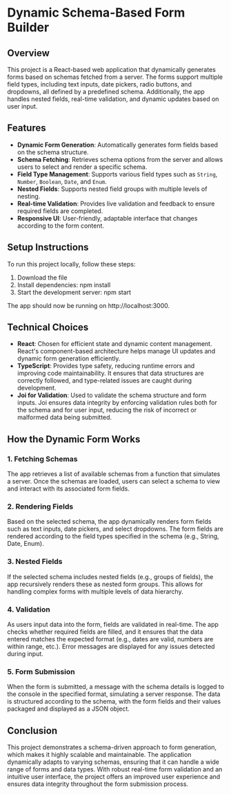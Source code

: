 # Dynamic Schema-Based Form Builder

## Overview
This project is a React-based web application that dynamically generates forms based on schemas fetched from a server.
The forms support multiple field types, including text inputs, date pickers, radio buttons, and dropdowns, all defined by a predefined schema.
Additionally, the app handles nested fields, real-time validation, and dynamic updates based on user input.

## Features

- **Dynamic Form Generation**: Automatically generates form fields based on the schema structure.
- **Schema Fetching**: Retrieves schema options from the server and allows users to select and render a specific schema.
- **Field Type Management**: Supports various field types such as `String`, `Number`, `Boolean`, `Date`, and `Enum`.
- **Nested Fields**: Supports nested field groups with multiple levels of nesting.
- **Real-time Validation**: Provides live validation and feedback to ensure required fields are completed.
- **Responsive UI**: User-friendly, adaptable interface that changes according to the form content.

## Setup Instructions

To run this project locally, follow these steps:
1. Download the file
2. Install dependencies: npm install
3. Start the development server: npm start

The app should now be running on http://localhost:3000.

## Technical Choices

- **React**: Chosen for efficient state and dynamic content management. React's component-based architecture helps manage UI updates and dynamic form generation efficiently.
- **TypeScript**: Provides type safety, reducing runtime errors and improving code maintainability. It ensures that data structures are correctly followed, and type-related issues are caught during development.
- **Joi for Validation**: Used to validate the schema structure and form inputs. Joi ensures data integrity by enforcing validation rules both for the schema and for user input, reducing the risk of incorrect or malformed data being submitted.

## How the Dynamic Form Works

### 1. Fetching Schemas
The app retrieves a list of available schemas from a function that simulates a server. Once the schemas are loaded, users can select a schema to view and interact with its associated form fields.

### 2. Rendering Fields
Based on the selected schema, the app dynamically renders form fields such as text inputs, date pickers, and select dropdowns. The form fields are rendered according to the field types specified in the schema (e.g., String, Date, Enum).

### 3. Nested Fields
If the selected schema includes nested fields (e.g., groups of fields), the app recursively renders these as nested form groups. This allows for handling complex forms with multiple levels of data hierarchy.

### 4. Validation
As users input data into the form, fields are validated in real-time. The app checks whether required fields are filled, and it ensures that the data entered matches the expected format (e.g., dates are valid, numbers are within range, etc.). Error messages are displayed for any issues detected during input.

### 5. Form Submission
When the form is submitted, a message with the schema details is logged to the console in the specified format, simulating a server response. The data is structured according to the schema, with the form fields and their values packaged and displayed as a JSON object.

## Conclusion

This project demonstrates a schema-driven approach to form generation, which makes it highly scalable and maintainable. The application dynamically adapts to varying schemas, ensuring that it can handle a wide range of forms and data types. With robust real-time form validation and an intuitive user interface, the project offers an improved user experience and ensures data integrity throughout the form submission process.

